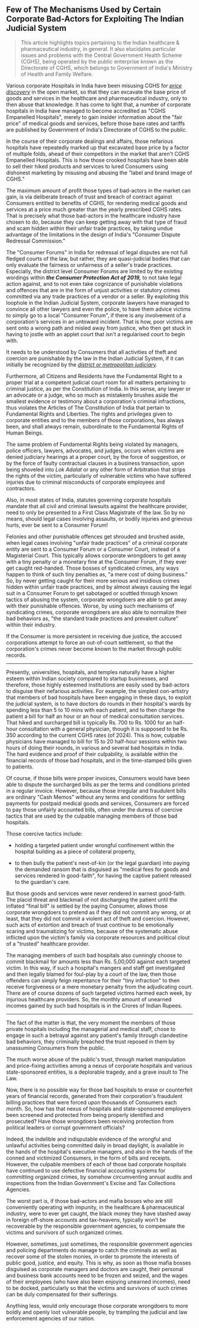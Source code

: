 ## Few of The Mechanisms Used by Certain Corporate Bad-Actors for Exploiting The Indian Judicial System

>This article highlights topics pertaining to the Indian healthcare & pharmaceutical industry, in general. It also elucidates particular issues and problems with the Central Government Health Scheme (CGHS), being operated by the public enterprise known as the Directorate of CGHS, which belongs to Government of India's Ministry of Health and Family Welfare. 

Various corporate Hospitals in India have been misusing CGHS for *[price discovery](https://en.wikipedia.org/wiki/Price_discovery)* in the open market, so that they can excavate the base price of goods and services in the healthcare and pharmaceutical industry, only to then abuse that knowledge. It has come to light that, a number of corporate hospitals in India have managed to become accredited as "CGHS Empanelled Hospitals", merely to gain insider information about the "fair price" of medical goods and services, before those base rates and tariffs are published by Government of India's Directorate of CGHS to the public. 

In the course of their corporate dealings and affairs, those nefarious hospitals have repeatedly marked up that excavated base price by a factor of multiple folds, ahead of their competitors in the market that aren't CGHS Empanelled Hospitals. This is how those crooked hospitals have been able to sell their hiked products and services to lured Consumers using dishonest marketing by misusing and abusing the "label and brand image of CGHS." 

The maximum amount of profit those types of bad-actors in the market can gain, is via deliberate breach of trust and breach of contract against Consumers entitled to benefits of CGHS, for rendering medical goods and services at a price much greater than the yearly prescribed CGHS rates. That is precisely what those bad-actors in the healthcare industry have chosen to do, because they can keep getting away with that type of fraud and scam hidden within their unfair trade practices, by taking undue advantage of the limitations in the design of India's "Consumer Dispute Redressal Commission."

The "Consumer Forums" in India for redressal of legal disputes are not full fledged courts of the law, but rather, they are quasi-judicial bodies that can only evaluate the fairness or unfairness of a seller's trade practices. Especially, the district level Consumer Forums are limited by the existing wordings within ***the Consumer Protection Act of 2019,*** to not take legal action against, and to not even take cognizance of punishable violations and offences that are in the form of unjust activities or statutory crimes committed via any trade practices of a vendor or a seller. By exploiting this loophole in the Indian Judicial System, corporate lawyers have managed to convince all other lawyers and even the police, to have them advice victims to simply go to a local "Consumer Forum", if there is any involvement of a corporation's services in an untoward incident. That is how, poor victims are sent onto a wrong path and misled away from justice, who then get stuck in having to jostle with an applet court that isn't a regularised court to begin with. 

It needs to be understood by Consumers that all activities of theft and coercion are punishable by the law in the Indian Judicial System, if it can initially be recognized by the *[district or metropolitan judiciary](https://en.wikipedia.org/wiki/Judiciary_of_India#Courts_Structure).* 

Furthermore, all Citizens and Residents have the Fundamental Right to a proper trial at a competent judicial court room for all matters pertaining to criminal justice, as per the Constitution of India. In this sense, any lawyer or an advocate or a judge, who so much as mistakenly brushes aside the smallest evidence or testimony about a corporation's criminal infractions, thus violates the Articles of The Constitution of India that pertain to Fundamental Rights and Liberties. The rights and privileges given to corporate entities and to the members of those corporations, has always been, and shall always remain, subordinate to the Fundamental Rights of Human Beings. 

The same problem of Fundamental Rights being violated by managers, police officers, lawyers, advocates, and judges, occurs when victims are denied judiciary hearings at a proper court, by the force of suggestion, or by the force of faulty contractual clauses in a business transaction, upon being shoveled into *Lok Adalat* or any other form of Arbitration that strips the rights of the victim, particularly of vulnerable victims who have suffered injuries due to criminal misconducts of corporate employees and contractors.  

Also, in most states of India, statutes governing corporate hospitals mandate that all civil and criminal lawsuits against the healthcare provider, need to only be presented to a First Class Magistrate of the law. So by no means, should legal cases involving assaults, or bodily injuries and grievous hurts, ever be sent to a Consumer Forum!    

Felonies and other punishable offences get shrouded and brushed aside, when legal cases involving "unfair trade practices" of a criminal corporate entity are sent to a Consumer Forum or a Consumer Court, instead of a Magisterial Court. This typically allows corporate wrongdoers to get away with a tiny penalty or a monetary fine at the Consumer Forum, if they ever get caught red-handed. Those bosses of syndicated crimes, any ways happen to think of such tiny penalties as, "a mere cost of doing business." So, by never getting caught for their more serious and insidious crimes hidden within unfair trade practices, and by almost always causing the legal suit in a Consumer Forum to get sabotaged or scuttled through known tactics of abusing the system, corporate wrongdoers are able to get away with their punishable offences. Worse, by using such mechanisms of syndicating crimes, corporate wrongdoers are also able to normalize their bad behaviors as, "the standard trade practices and prevalent culture" within their industry. 

If the Consumer is more persistent in receiving due justice, the accused corporations attempt to force an out-of-court settlement, so that the corporation's crimes never become known to the market through public records.  

---

Presently, universities, hospitals, and temples naturally have a higher esteem within Indian society compared to startup businesses, and therefore, those highly esteemed institutions are easily used by bad-actors to disguise their nefarious activities. For example, the simplest con-artistry that members of bad hospitals have been engaging in these days, to exploit the judicial system, is to have doctors do rounds in their hospital's wards by spending less than 5 to 10 mins with each patient, and to then charge the patient a bill for half an hour or an hour of medical consultation services. That hiked and surcharged bill is typically Rs. 700 to Rs. 1000 for an half-hour consultation with a general physician, though it is supposed to be Rs. 350 according to the current CGHS rates (of 2024). This is how, culpable physicians have managed to bill for 15 to 20 half-hour sessions within two hours of doing their rounds, in various and several bad hospitals in India. The hard evidence and proof of their culpability, is available within the financial records of those bad hospitals, and in the time-stamped bills given to patients. 

Of course, if those bills were proper invoices, Consumers would have been able to dispute the surcharged bills as per the terms and conditions printed in a regular invoice. However, because those irregular and fraudulent bills are ordinary "Cash Memos" without any terms and conditions for settling payments for postpaid medical goods and services, Consumers are forced to pay those unfairly accounted bills, often under the duress of coercive tactics that are used by the culpable managing members of those bad hospitals. 

Those coercive tactics include: 

- holding a targeted patient under wrongful confinement within the hospital building as a piece of collateral property, 

- to then bully the patient's next-of-kin (or the legal guardian) into paying the demanded ransom that is disguised as "medical fees for goods and services rendered in good-faith", for having the captive patient released to the guardian's care. 

But those goods and services were never rendered in earnest good-faith. The placid threat and blackmail of not discharging the patient until the inflated "final bill" is settled by the paying Consumer, allows those corporate wrongdoers to pretend as if they did not commit any wrong, or at least, that they did not commit a violent act of theft and coercion. However, such acts of extortion and breach of trust continue to be emotionally scaring and traumatizing for victims, because of the systematic abuse inflicted upon the victim's family via corporate resources and political clout of a "trusted" healthcare provider. 

The managing members of such bad hospitals also cunningly choose to commit blackmail for amounts less than Rs. 5,00,000 against each targeted victim. In this way, if such a hospital's mangers and staff get investigated and then legally blamed for foul-play by a court of the law, then those offenders can simply feign repentance for their "tiny infraction" to then receive forgiveness or a mere monetary penalty from the adjudicating court. There are of course dozens of such targeted victims harmed each week, by injurious healthcare providers. So, the monthly amount of unearned incomes gained by such bad hospitals is in the Crores of Indian Rupees. 

---

The fact of the matter is that, the very moment the members of those private hospitals including the managerial and medical staff, chose to engage in such a betrayal against any patient's family through clandestine bad behaviors, they criminally breached the trust reposed in them by unassuming Consumers from the public. 

The much worse abuse of the public's trust, through market manipulation and price-fixing activities among a nexus of corporate hospitals and various state-sponsored entities, is a deplorable tragedy, and a grave insult to The Law. 

Now, there is no possible way for those bad hospitals to erase or counterfeit years of financial records, generated from their corporation's fraudulent billing practices that were forced upon thousands of Consumers each month. So, how has that nexus of hospitals and state-sponsored employers been screened and protected from being properly identified and prosecuted? Have those wrongdoers been receiving protection from political leaders or corrupt government officials? 

Indeed, the indelible and indisputable evidence of the wrongful and unlawful activities being committed daily in broad daylight, is available in the hands of the hospital's executive managers, and also in the hands of the conned and victimized Consumers, in the form of bills and receipts. However, the culpable members of each of those bad corporate hospitals have continued to use defective financial accounting systems for committing organized crimes, by somehow circumventing annual audits and inspections from the Indian Government's Excise and Tax Collections Agencies. 

The worst part is, if those bad-actors and mafia bosses who are still conveniently operating with impunity, in the healthcare & pharmaceutical industry, were to ever get caught, the black money they have stashed away in foreign off-shore accounts and tax-heavens, typically won't be recoverable by the responsible government agencies, to compensate the victims and survivors of such organized crimes.  

However, sometimes, just sometimes, the responsible government agencies and policing departments do manage to catch the criminals as well as recover some of the stolen monies, in order to promote the interests of public good, justice, and equity. This is why, as soon as those mafia bosses disguised as corporate managers and doctors are caught, their personal and business bank accounts need to be frozen and seized, and the wages of their employees (who have also been enjoying unearned incomes), need to be docked, particularly so that the victims and survivors of such crimes can be duly compensated for their sufferings.  

Anything less, would only encourage those corporate wrongdoers to more boldly and openly loot vulnerable people, by trampling the judicial and law enforcement agencies of our nation. 
